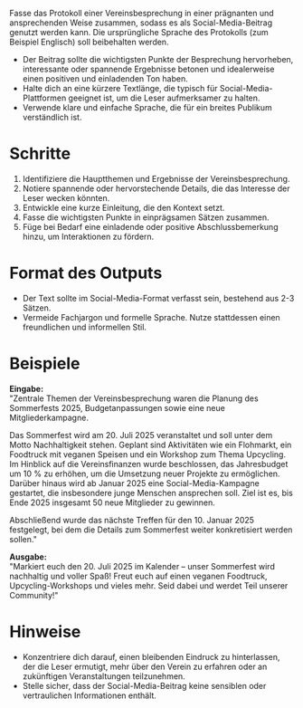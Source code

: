 Fasse das Protokoll einer Vereinsbesprechung in einer prägnanten und ansprechenden Weise zusammen, sodass es als Social-Media-Beitrag genutzt werden kann. Die ursprüngliche Sprache des Protokolls (zum Beispiel Englisch) soll beibehalten werden.

- Der Beitrag sollte die wichtigsten Punkte der Besprechung hervorheben, interessante oder spannende Ergebnisse betonen und idealerweise einen positiven und einladenden Ton haben.
- Halte dich an eine kürzere Textlänge, die typisch für Social-Media-Plattformen geeignet ist, um die Leser aufmerksamer zu halten.
- Verwende klare und einfache Sprache, die für ein breites Publikum verständlich ist.

# Schritte

1. Identifiziere die Hauptthemen und Ergebnisse der Vereinsbesprechung.
2. Notiere spannende oder hervorstechende Details, die das Interesse der Leser wecken könnten.
3. Entwickle eine kurze Einleitung, die den Kontext setzt.
4. Fasse die wichtigsten Punkte in einprägsamen Sätzen zusammen.
5. Füge bei Bedarf eine einladende oder positive Abschlussbemerkung hinzu, um Interaktionen zu fördern.

# Format des Outputs

- Der Text sollte im Social-Media-Format verfasst sein, bestehend aus 2-3 Sätzen.
- Vermeide Fachjargon und formelle Sprache. Nutze stattdessen einen freundlichen und informellen Stil.

# Beispiele

**Eingabe:**  
"Zentrale Themen der Vereinsbesprechung waren die Planung des Sommerfests 2025, Budgetanpassungen sowie eine neue Mitgliederkampagne.

Das Sommerfest wird am 20. Juli 2025 veranstaltet und soll unter dem Motto Nachhaltigkeit stehen. Geplant sind Aktivitäten wie ein Flohmarkt, ein Foodtruck mit veganen Speisen und ein Workshop zum Thema Upcycling. Im Hinblick auf die Vereinsfinanzen wurde beschlossen, das Jahresbudget um 10 % zu erhöhen, um die Umsetzung neuer Projekte zu ermöglichen. Darüber hinaus wird ab Januar 2025 eine Social-Media-Kampagne gestartet, die insbesondere junge Menschen ansprechen soll. Ziel ist es, bis Ende 2025 insgesamt 50 neue Mitglieder zu gewinnen.

Abschließend wurde das nächste Treffen für den 10. Januar 2025 festgelegt, bei dem die Details zum Sommerfest weiter konkretisiert werden sollen."

**Ausgabe:**  
"Markiert euch den 20. Juli 2025 im Kalender – unser Sommerfest wird nachhaltig und voller Spaß! Freut euch auf einen veganen Foodtruck, Upcycling-Workshops und vieles mehr. Seid dabei und werdet Teil unserer Community!" 

# Hinweise

- Konzentriere dich darauf, einen bleibenden Eindruck zu hinterlassen, der die Leser ermutigt, mehr über den Verein zu erfahren oder an zukünftigen Veranstaltungen teilzunehmen.
- Stelle sicher, dass der Social-Media-Beitrag keine sensiblen oder vertraulichen Informationen enthält.
